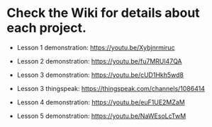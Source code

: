 # Check the Wiki for details about each project.

* Lesson 1 demonstration: https://youtu.be/Xybjnrmiruc

* Lesson 2 demonstration: https://youtu.be/fu7MRUl47QA

* Lesson 3 demonstration: https://youtu.be/cUD1Hkh5wd8
* Lesson 3 thingspeak: https://thingspeak.com/channels/1086414

* Lesson 4 demonstration: https://youtu.be/euF1UE2MZaM

* Lesson 5 demonstration: https://youtu.be/NaWEsoLcTwM
